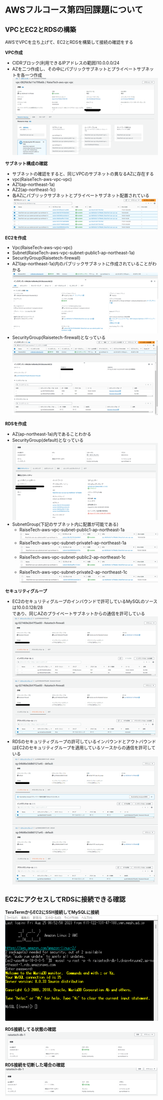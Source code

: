# AWSフルコース第四回課題について

## VPCとEC2とRDSの構築
AWSでVPCを立ち上げて、EC2とRDSを構築して接続の確認をする

**VPC作成**
- CIDRブロック(利用できるIPアドレスの範囲)10.0.0.0/24
- AZを二つ作成し、その中にパブリックサブネットとプライベートサブネットを各一つ作成
![VPC](./images/vpc2023-08-25.png)  

**サブネット構成の確認**
- サブネットの確認をすると、同じVPCのサブネットの異なるAZに存在する
- vpc(RaiseTech-aws-vpc-vpc)
- AZ1(ap-northeast-1a)
- AZ2(ap-northeast-1c)
- 各AZにパブリックサブネットとプライベートサブネット配置されている
![Subnet](./images/subnets2023-08-25.png)

**EC2を作成**
- Vpc(RaiseTech-aws-vpc-vpc) 
- Subnet(RaiseTech-aws-vpc-subnet-public1-ap-northeast-1a) 
- SecurityGroup(Raisetech-firewall)
- AZ1(ap-northeast-1a)内のパブリックサブネットに作成されていることがわかる
![EC2](./images/EC2-2023-08-25.png)
- SecurityGroup(Raisetech-firewall)となっている
![EC2sec](./images/secgp1-2023-08-25.png)

**RDSを作成**
- AZ(ap-northeast-1a)内であることわかる
- SecurityGroup(default)となっている
![RDS](./images/RDS2023-08-28.png)
- SubnetGroup(下記のサブネット内に配置が可能である)
    - RaiseTech-aws-vpc-subnet-public1-ap-northeast-1a
        ![publicsubnet1](./images/publicsubnet-a2023-08-28.png)
    - RaiseTech-aws-vpc-subnet-private1-ap-northeast-1a
        ![privatesubnet1](./images/privatesubnet-a2023-08-28.png)
    - RaiseTech-aws-vpc-subnet-public2-ap-northeast-1c
        ![publicsubnet2](./images/publicsubnet-c2023-08-28.png)
    - RaiseTech-aws-vpc-subnet-private2-ap-northeast-1c
        ![privatesubnet2](./images/privatesubnet-c2023-08-28.png)

**セキュリティグループ**
- EC2のセキュリティグループのインバウンドで許可しているMySQLのソースは10.0.0.128/28  
であり、同じAZのプライベートサブネットからの通信を許可している
![sec1in](./images/secgp-raisetech.png)
![sec1out](./images/Raisetechfirewall-out2023-08-28.png)
- RDSのセキュリティグループの許可しているインバウンドとアウトバウンドはEC2のセキュリティグループを適用しているソースからの通信を許可している  
![sec2in](./images/secgp2023-08-25.png)
![sec2out](./images/default-out2023-08-28.png)

## EC2にアクセスしてRDSに接続できる確認

**TeraTermからEC2にSSH接続してMySQLに接続**
![ec2-rds](./images/ec2-rds2023-08-25.png)

**RDS接続してる状態の確認**
![RDS](./images/rdsinfo2023-08-25.png) 
**RDS接続を切断した場合の確認**
![RDS2](./images/rdsinfo2-2023-08-25.png)